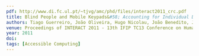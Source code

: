 ```yaml
---
pdf: http://www.di.fc.ul.pt/~tjvg/amc/phd/files/interact2011_crc.pdf
title: Blind People and Mobile Keypads&#58; Accounting for Individual Differences
authors: Tiago Guerreiro, João Oliveira, Hugo Nicolau, João Benedito, Joaquim Jorge, Daniel Gonçalves
venue: Proceedings of INTERACT 2011 - 13th IFIP TC13 Conference on Human-Computer Interaction. Lisboa, Portugal, September, 2011
year: 2011
doi: 
tags: [Accessible Computing]
---
```

